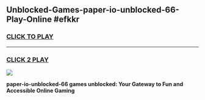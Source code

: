 
## Unblocked-Games-paper-io-unblocked-66-Play-Online #efkkr
<h3>
<a href="https://news.freeplayer.one?title=paper-io-unblocked-66&ref=3">CLICK TO PLAY</a></h3>
<hr>

<h3>
<a href="https://news.freeplayer.one?title=paper-io-unblocked-66&ref=3">CLICK 2 PLAY</a>
  
</h3>

<a href="https://news.freeplayer.one?title=paper-io-unblocked-66&ref=3"><img src="https://clearcache.store/games.png"></a>


**paper-io-unblocked-66 games unblocked: Your Gateway to Fun and Accessible Online Gaming**
